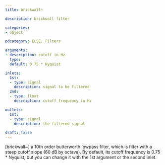 ```yaml
---
title: brickwall~

description: brickwall filter

categories:
- object

pdcategory: ELSE, Filters

arguments:
- description: cutoff in Hz
  type:
  default: 0.75 * Nyquist

inlets:
  1st:
  - type: signal
    description: signal to be filtered
  2nd:
  - type: float
    description: cutoff frequency in Hz

outlets:
  1st:
  - type: signal 
    description: the filtered signal

draft: false
---
```


[brickwall~] a 10th order butterworth lowpass filter, which is filter with a steep cutoff slope (60 dB by octave). By default, its cutoff frequency is 0.75 * Nyquist, but you can change it with the 1st argument or the second inlet.
